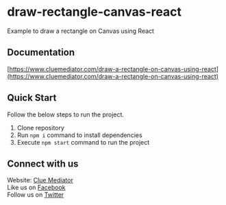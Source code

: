 # draw-rectangle-canvas-react
Example to draw a rectangle on Canvas using React

## Documentation

[https://www.cluemediator.com/draw-a-rectangle-on-canvas-using-react](https://www.cluemediator.com/draw-a-rectangle-on-canvas-using-react)

## Quick Start

Follow the below steps to run the project.

1. Clone repository
2. Run `npm i` command to install dependencies
3. Execute `npm start` command to run the project

## Connect with us

Website: [Clue Mediator](https://www.cluemediator.com)  
Like us on [Facebook](https://www.facebook.com/thecluemediator)  
Follow us on [Twitter](https://twitter.com/cluemediator)
